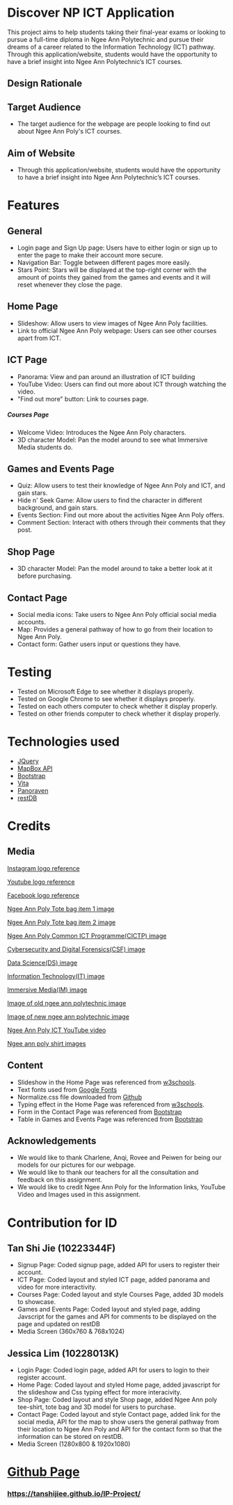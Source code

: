 # Discover NP ICT Application
This project aims to help students taking their final-year exams or looking to pursue a full-time diploma in Ngee Ann Polytechnic and pursue their dreams of a career related to the Information Technology (ICT) pathway. Through this application/website, students would have the opportunity to have a brief insight into Ngee Ann Polytechnic’s ICT courses.
## Design Rationale

## Target Audience
* The target audience for the webpage are people looking to find out about Ngee Ann Poly's ICT courses.
## Aim of Website
* Through this application/website, students would have the opportunity to have a brief insight into Ngee Ann Polytechnic’s ICT courses.

# Features
## General
- Login page and Sign Up page: Users have to either login or sign up to enter the page to make their account more secure.
- Navigation Bar: Toggle between different pages more easily.
- Stars Point: Stars will be displayed at the top-right corner with the amount of points they gained from the games and events and it will reset whenever they close the page.

## Home Page
- Slideshow: Allow users to view images of Ngee Ann Poly facilities.
- Link to official Ngee Ann Poly webpage: Users can see other courses apart from ICT.

## ICT Page
- Panorama: View and pan around an illustration of ICT building
- YouTube Video: Users can find out more about ICT through watching the video.
- "Find out more" button: Link to courses page.

##### Courses Page
- Welcome Video: Introduces the Ngee Ann Poly characters.
- 3D character Model: Pan the model around to see what Immersive Media students do.

## Games and Events Page
- Quiz: Allow users to test their knowledge of Ngee Ann Poly and ICT, and gain stars.
- Hide n' Seek Game: Allow users to find the character in different background, and gain stars.
- Events Section: Find out more about the activities Ngee Ann Poly offers.
- Comment Section: Interact with others through their comments that they post.

## Shop Page
- 3D character Model: Pan the model around to take a better look at it before purchasing.

## Contact Page
- Social media icons: Take users to Ngee Ann Poly official social media accounts.
- Map: Provides a general pathway of how to go from their location to Ngee Ann Poly.
- Contact form: Gather users input or questions they have.

# Testing
- Tested on Microsoft Edge to see whether it displays properly.
- Tested on Google Chrome to see whether it displays properly.
- Tested on each others computer to check whether it display properly.
- Tested on other friends computer to check whether it display properly.

# Technologies used
- [JQuery](https://jquery.com)
- [MapBox API](https://docs.mapbox.com/help/tutorials/getting-started-directions-api/)
- [Bootstrap](https://cdn.jsdelivr.net/npm/bootstrap@4.5.3/dist/css/bootstrap.min.css)
- [Vita](https://cdn.jsdelivr.net/npm/bootstrap@4.5.3/dist/css/bootstrap.min.css)
- [Panoraven](https://panoraven.com/en/share-360-photo)
- [restDB](https://restdb.io/)

# Credits
## Media
[Instagram logo reference](https://wallpaperaccess.com/full/1112307.jpg)

[Youtube logo reference](https://upload.wikimedia.org/wikipedia/commons/thumb/0/09/YouTube_full-color_icon_%282017%29.svg/2560px-YouTube_full-color_icon_%282017%29.svg.png)

[Facebook logo reference](https://upload.wikimedia.org/wikipedia/commons/thumb/b/b8/2021_Facebook_icon.svg/640px-2021_Facebook_icon.svg.png)

[Ngee Ann Poly Tote bag item 1 image](https://vivopress.com.sg/wp-content/uploads/2020/04/A4-Canvas-Bag_Ngee-Ann-Poly-2-600x600.jpg)

[Ngee Ann Poly Tote bag item 2 image](https://storage.googleapis.com/eezee-product-images/custom-a4-canvas-tote-bag-printing-singapore-yn8y_600.jpg)

[Ngee Ann Poly Common ICT Programme(CICTP) image](https://www.np.edu.sg/ict/PublishingImages/Pages/accountancy/ICT_Course_CICTP.jpg)

[Cybersecurity and Digital Forensics(CSF) image](https://www.np.edu.sg/ict/PublishingImages/Pages/accountancy/is_banner.jpg)

[Data Science(DS) image](https://www.np.edu.sg/ict/PublishingImages/Pages/accountancy/fi_banner.jpg)

[Information Technology(IT) image](https://www.np.edu.sg/ict/PublishingImages/Pages/accountancy/3d_banner.jpg)

[Immersive Media(IM) image](https://www.np.edu.sg/ict/PublishingImages/Course/IM-Header-Image.jpg)

[Image of old ngee ann polytechnic image](https://www.adb.org/sites/default/files/styles/full_width/public/multimedia-feature/ngee-ann-polytechnic-before.jpg?itok=Ma4EPBSP)

[Image of new ngee ann polytechnic image](https://scontent.fsin8-1.fna.fbcdn.net/v/t1.6435-9/p180x540/162275058_10158629954334219_686432234409864079_n.jpg?_nc_cat=109&ccb=1-5&_nc_sid=8631f5&_nc_ohc=V6emgcJ7mp4AX8jsUap&_nc_ht=scontent.fsin8-1.fna&oh=00_AT-6fZhhVfW0VS0M_lSvzB8cHn57jRA6XZYHuusmodOTOg&oe=62185775)

[Ngee Ann Poly ICT YouTube video](https://youtu.be/9WLK58uFkHU)

[Ngee ann poly shirt images](https://www.instagram.com/ngeeannshop/?hl=en)


## Content
* Slideshow in the Home Page was referenced from [w3schools](https://www.w3schools.com/howto/howto_js_slideshow.asp).
* Text fonts used from [Google Fonts](https://fonts.google.com/)
* Normalize.css file downloaded from [Github](https://necolas.github.io/normalize.css/)
* Typing effect in the Home Page was referenced from [w3schools](https://www.sitepoint.com/css-typewriter-effect/).
* Form in the Contact Page was referenced from [Bootstrap](https://getbootstrap.com/docs/4.0/components/forms/) 
* Table in Games and Events Page was referenced from [Bootstrap](https://getbootstrap.com/docs/4.1/content/tables/)

## Acknowledgements
* We would like to thank Charlene, Anqi, Rovee and Peiwen for being our models for our pictures for our webpage.
* We would like to thank our teachers for all the consultation and feedback on this assignment.
* We would like to credit Ngee Ann Poly for the Information links, YouTube Video and Images used in this assignment.

# Contribution for ID
## Tan Shi Jie (10223344F)
- Signup Page: Coded signup page, added API for users to register their account.
- ICT Page: Coded layout and styled ICT page, added panorama and video for more interactivity.
- Courses Page: Coded layout and style Courses Page, added 3D models to showcase. 
- Games and Events Page: Coded layout and styled page, adding Javscript for the games and API for comments to be displayed on the page and updated on restDB
- Media Screen (360x760 & 768x1024)
## Jessica Lim (10228013K)
- Login Page: Coded login page, added API for users to login to their register account.
- Home Page: Coded layout and styled Home page, added javascript for the slideshow and Css typing effect for more interacivity.
- Shop Page: Coded layout and style Shop page, added Ngee Ann poly tee-shirt, tote bag and 3D model for users to purchase.
- Contact Page: Coded layout and style Contact page, added link for the social media, API for the map to show users the general pathway from their location to Ngee Ann Poly and API for the contact form so that the information can be stored on restDB.
- Media Screen (1280x800 & 1920x1080)

# [Github Page](https://tanshijiee.github.io/IP-Project/)
### https://tanshijiee.github.io/IP-Project/
